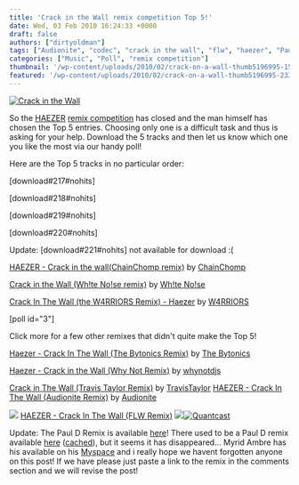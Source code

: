 ```yaml
---
title: 'Crack in the Wall remix competition Top 5!'
date: Wed, 03 Feb 2010 16:24:33 +0000
draft: false
authors: ["dirtyoldman"]
tags: ["Audionite", "codec", "crack in the wall", "flw", "haezer", "Paul D", "remix competition", "The Bytonics", "the sound", "Travis Taylor", "Warriors", "Wh!te No!se", "Why Not"]
categories: ["Music", "Poll", "remix competition"]
thumbnail: '/wp-content/uploads/2010/02/crack-on-a-wall-thumb5196995-150x150.jpg'
featured: '/wp-content/uploads/2010/02/crack-on-a-wall-thumb5196995-233x190.jpg'
---
```


[![](/wp-content/uploads/2010/02/crack-on-a-wall-thumb5196995.jpg "Crack in the Wall")](/2010/02/03/crack-in-the-wall-remix-competition-top-5/crack-on-a-wall-thumb5196995/)

So the [HAEZER](http://www.facebook.com/pages/HAEZER/24353086721 "HAEZER") [remix competition](/2009/12/04/remix-competition-haezer-crack-in-the-wall/ "HAEZER Remix Comp") has closed and the man himself has chosen the Top 5 entries. Choosing only one is a difficult task and thus is asking for your help. Download the 5 tracks and then let us know which one you like the most via our handy poll!

Here are the Top 5 tracks in no particular order:

\[download#217#nohits\]

\[download#218#nohits\]

\[download#219#nohits\]

\[download#220#nohits\]

Update: \[download#221#nohits\] not available for download :(

 [HAEZER - Crack in the wall(ChainChomp remix)](http://soundcloud.com/industrial86/haezer-crack-in-the-wall-chains-remix) by [ChainChomp](http://soundcloud.com/industrial86)

 [Crack in the Wall (Wh!te No!se remix)](http://soundcloud.com/wh-te-no-se/crack-in-the-wall-wh-te-no-se-remix) by [Wh!te No!se](http://soundcloud.com/wh-te-no-se)

 [Crack In The Wall (the W4RRIORS Remix) - Haezer](http://soundcloud.com/w4rriors/crack-in-the-wall-the-w4rriors-remix-haezer) by [W4RRIORS](http://soundcloud.com/w4rriors)

\[poll id="3"\]

Click more for a few other remixes that didn't quite make the Top 5!

 [Haezer - Crack In The Wall (The Bytonics Remix)](http://soundcloud.com/user3195608/crackinthewall_thebytonicsremix) by [The Bytonics](http://soundcloud.com/user3195608)

 [Haezer - Crack in the Wall (Why Not Remix)](http://soundcloud.com/whynotdjs/haezer-crack-in-the-wall-why-not-remix) by [whynotdjs](http://soundcloud.com/whynotdjs)

 [Crack in The Wall (Travis Taylor Remix)](http://soundcloud.com/travistaylor/crack-in-the-wall-travis-taylor-remix) by [TravisTaylor](http://soundcloud.com/travistaylor)  [HAEZER - Crack In The Wall (Audionite Remix)](http://soundcloud.com/audionite/haezer-crack-in-the-wall-audionite-remix) by [Audionite](http://soundcloud.com/audionite)

 ![](http://counters.gigya.com/wildfire/IMP/CXNID=2000002.11NXC/bT*xJmx*PTEyNjUxOTYzODI3MDMmcHQ9MTI2NTE5NjUxMjUxNSZwPTI3MDgxJmQ9bWljcm9fbXVzaWNfcGxheWVyX2ZpcnN*X2dl/biZnPTEmb2Y9MA==.gif)  [HAEZER - Crack In The Wall (FLW Remix)](http://www.reverbnation.com/flw "FLW remix") ![](http://www.reverbnation.com/widgets/trk/31/song_3025951//t.gif)[![Quantcast](http://pixel.quantserve.com/pixel/p-05---xoNhTXVc.gif)](http://www.quantcast.com/p-05---xoNhTXVc)

Update: The Paul D Remix is available [here](http://www.spiralrecordings.com/files/Haezer-Crack-In-The-Wall-PaulD-RMX.mp3 "Paul D Remix")! There used to be a Paul D remix available [here](http://soundcloud.com/paul-d/haezer-crack-in-the-wall-pauld-rmx) ([cached](http://74.125.95.132/search?q=cache:2Pydpe0D0IEJ:soundcloud.com/paul-d/haezer-crack-in-the-wall-pauld-rmx+Haezer+Crack+In+The+Wall+Remix+paul+d&cd=1&hl=en&ct=clnk&gl=za&client=firefox-a)), but it seems it has disappeared... Myrid Ambre has his available on his [Myspace](http://www.myspace.com/myridambre "Myrid Ambre") and i really hope we havent forgotten anyone on this post! If we have please just paste a link to the remix in the comments section and we will revise the post!


